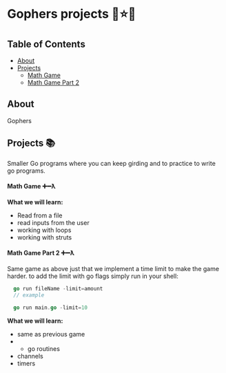 # Gophers projects 🐨⭐️🚀

## Table of Contents

- [About](#about)
- [Projects](#projects)
  - [Math Game](#math-game)
  - [Math Game Part 2](#math-game-part-2)

## About <a name = "about"></a>

Gophers

## Projects <a name = "projects"></a> 📚

Smaller Go programs where you can keep girding and to practice to write go programs.

#### Math Game <a name = "math-game"></a> ➕➖ƛ

**What we will learn:**

- Read from a file
- read inputs from the user
- working with loops
- working with struts

#### Math Game Part 2 <a name = "math-game-part-2"></a> ➕➖ƛ

Same game as above just that we implement a time limit to make the game harder.
to add the limit with go flags simply run in your shell:

```go
  go run fileName -limit=amount
  // example

  go run main.go -limit=10
```

**What we will learn:**

- same as previous game
- - go routines
- channels
- timers
